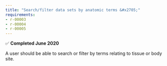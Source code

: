 ```yaml
---
title: "Search/filter data sets by anatomic terms &#x2705;"
requirements:
- r-00003
- r-00004
- r-00005
---
```

&#x2705; **Completed June 2020**

A user should be able to search or filter by terms relating to tissue or body site.
